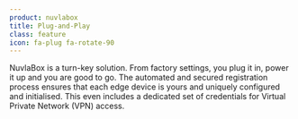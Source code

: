 ```yaml
---
product: nuvlabox
title: Plug-and-Play
class: feature
icon: fa-plug fa-rotate-90
---
```


NuvlaBox is a turn-key solution. From factory settings, you plug it in, power it up and you are good to go. The automated and secured registration process ensures that each edge device is yours and uniquely configured and initialised. This even includes a dedicated set of credentials for Virtual Private Network (VPN) access.
